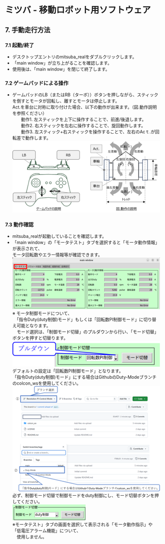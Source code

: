 # ミツバ - 移動ロボット用ソフトウェア

## 7. 手動走行方法  
### 7.1 起動/終了  
* デスクトップエントリのmitsuba_realをダブルクリックします。  
* 「main window」が立ち上がることを確認します。  
* 使用後は、「main window」を閉じて終了します。  
### 7.2 ゲームパッドによる操作  
* ゲームパッドのLB（またはRB（ターボ））ボタンを押しながら、スティックを倒すとモータが回転し、離すとモータは停止します。  
Act.を車台に対称に取り付けた場合、以下の動作が出来ます。（図.動作説明を参照ください）  
　　動作1. 左スティックを上下に操作することで、前進/後退します。  
　　動作2. 右スティックを左右に操作することで、旋回動作します。  
　　動作3. 左スティック+右スティックを操作することで、左右のAcｔ.が回転差で動作します。  
![手動走行方法.png](手動走行方法.png)  
### 7.3 動作確認
* mitsuba_realが起動していることを確認します。  
* 「main window」の「モータテスト」タブを選択すると「モータ動作情報」が表示されて、  
モータ回転数やエラー情報等が確認できます。  
![手動走行方法2.png](手動走行方法2.png)  
※ モータ制御モードについて、  
　「指令Duty(duty制御)モード」もしくは「回転数PI制御モード」に切り替え可能となります。  
　モード選択は、「制御モード切替」のプルダウンから行い、「モード切替」ボタンを押すと切替ります。  
![手動走行方法3.png](手動走行方法3.png)  
デフォルトの設定は「回転数PI制御モード」となります。  
「指令Duty(duty制御)モード」にする場合はGithubのDuty-Modeブランチのcolcon_wsを使用してください。  
![手動走行方法4.png](手動走行方法4.png)  
必ず、制御モード切替で制御モードをduty制御にし、モード切替ボタンを押してください。  
![手動走行方法5.png](手動走行方法5.png)  
※モータテスト」タブの画面を選択して表示される「モータ動作指示」や「低電圧アラーム機能」について、  
　使用しません。

















